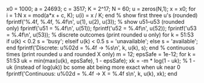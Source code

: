 x0 = 1000; a = 24693; c = 3517; K = 2^17; N = 60;
u = zeros(N,1); x = x0;
for i = 1:N
 x = mod(a*x + c, K);
 u(i) = x / K;
end
% show first three u's (rounded)
fprintf('%.4f, %.4f, %.4f\n', u(1), u(2), u(3));
% show u51–u53 (rounded only)
fprintf('u51 = %.4f\n', u(51));
fprintf('u52 = %.4f\n', u(52));
fprintf('u53 = %.4f\n', u(53));
% discrete outcomes (print rounded u only)
for k = 51:53
if u(k) < 0.2
 s = 'busy';
elseif u(k) < 0.5
 s = 'unavailable';
else
 s = 'available';
end
 fprintf('Discrete: u%02d = %.4f -> %s\n', k, u(k), s);
end
% continuous times (print rounded u and rounded X only)
m = 12; epsSafe = 1e-12;
for k = 51:53
 uk = min(max(u(k), epsSafe), 1 - epsSafe);
 xk = -m * log(1 - uk); % 1 - uk (instead of log(uk)) bc some abt being more exact when uk near 0
 fprintf('Continuous: u%02d = %.4f -> X = %.4f s\n', k, u(k), xk);
end
